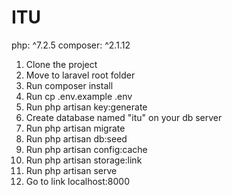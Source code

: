 # ITU

php: ^7.2.5
composer: ^2.1.12

1. Clone the project
2. Move to laravel root folder
3. Run composer install
4. Run cp .env.example .env
5. Run php artisan key:generate
6. Create database named "itu" on your db server
7. Run php artisan migrate
8. Run php artisan db:seed
9. Run php artisan config:cache
10. Run php artisan storage:link
11. Run php artisan serve
12. Go to link localhost:8000
